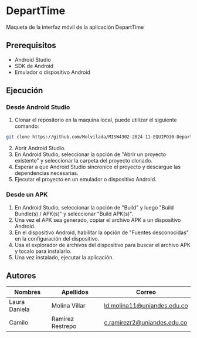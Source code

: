 # DepartTime
Maqueta de la interfaz móvil de la aplicación DepartTime

## Prerequisitos
- Android Studio
- SDK de Android
- Emulador o dispositivo Android

## Ejecución

### Desde Android Studio
1. Clonar el repositorio en la maquina local, puede utilizar el siguiente comando:
```bash
git clone https://github.com/Molvilada/MISW4302-2024-11-EQUIPO10-DepartTime-Mobile.git
```
2. Abrir Android Studio.
3. En Android Studio, seleccionar la opción de "Abrir un proyecto existente" y seleccionar la carpeta del proyecto clonado.
4. Esperar a que Android Studio sincronice el proyecto y descargue las dependencias necesarias.
5. Ejecutar el proyecto en un emulador o dispositivo Android.

### Desde un APK
1. En Android Studio, seleccionar la opción de "Build" y luego "Build Bundle(s) / APK(s)" y seleccionar "Build APK(s)".
2. Una vez el APK sea generado, copiar el archivo APK a un dispositivo Android.
3. En el dispositivo Android, habilitar la opción de "Fuentes desconocidas" en la configuración del dispositivo.
4. Usa el explorador de archivos del dispositivo para buscar el archivo APK y tocalo para instalarlo.
5. Una vez instalado, ejecutar la aplicación.

## Autores

|**Nombres**|**Apellidos**|**Correo**|
|-----------|-------------|----------|
|Laura Daniela|Molina Villar|ld.molina11@uniandes.edu.co|
|Camilo|Ramírez Restrepo|c.ramirezr2@uniandes.edu.co|
